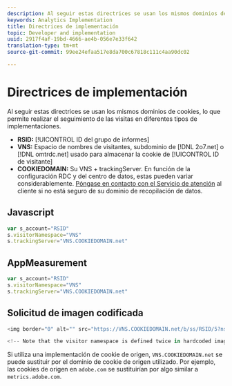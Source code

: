 ```yaml
---
description: Al seguir estas directrices se usan los mismos dominios de cookies, lo que permite realizar el seguimiento de las visitas en diferentes tipos de implementaciones.
keywords: Analytics Implementation
title: Directrices de implementación
topic: Developer and implementation
uuid: 2917f4af-19bd-4666-ae4b-056e7e33f642
translation-type: tm+mt
source-git-commit: 99ee24efaa517e8da700c67818c111c4aa90dc02

---
```



# Directrices de implementación

Al seguir estas directrices se usan los mismos dominios de cookies, lo que permite realizar el seguimiento de las visitas en diferentes tipos de implementaciones.

* **RSID:** [!UICONTROL ID del grupo de informes]
* **VNS:** Espacio de nombres de visitantes, subdominio de [!DNL 2o7.net] o [!DNL omtrdc.net] usado para almacenar la cookie de [!UICONTROL ID de visitante]
* **COOKIEDOMAIN:** Su VNS + trackingServer. En función de la configuración RDC y del centro de datos, estas pueden variar considerablemente. [Póngase en contacto con el Servicio de atención](https://helpx.adobe.com/contact/enterprise-support.ec.html#analytics) al cliente si no está seguro de su dominio de recopilación de datos.

## Javascript

```javascript
var s_account="RSID" 
s.visitorNamespace="VNS" 
s.trackingServer="VNS.COOKIEDOMAIN.net" 
```

## AppMeasurement

```javascript
var s_account="RSID" 
s.visitorNamespace="VNS" 
s.trackingServer="VNS.COOKIEDOMAIN.net" 
```

## Solicitud de imagen codificada

```javascript
<img border="0" alt="" src="https://VNS.COOKIEDOMAIN.net/b/ss/RSID/5?ns=VNS" width="1" height="1" /> 

<!-- Note that the visitor namespace is defined twice in hardcoded image requests; once in the http subdomain, and another using the ns= query string parameter! -->
```

Si utiliza una implementación de cookie de origen, `VNS.COOKIEDOMAIN.net` se puede sustituir por el dominio de cookie de origen utilizado. Por ejemplo, las cookies de origen en `adobe.com` se sustituirían por algo similar a `metrics.adobe.com`.
